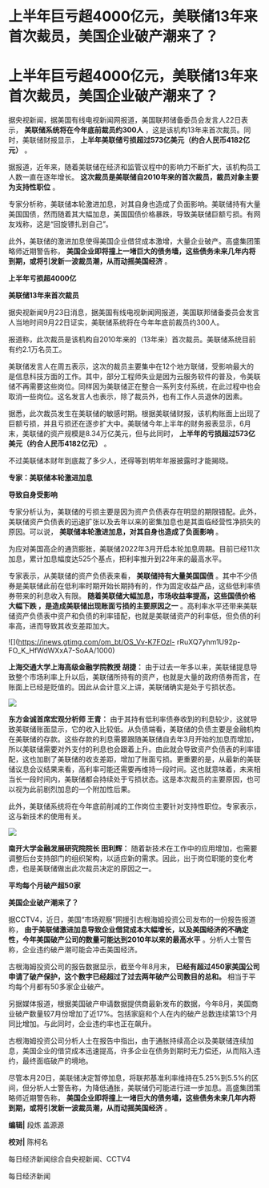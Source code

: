 # 上半年巨亏超4000亿元，美联储13年来首次裁员，美国企业破产潮来了？

# 上半年巨亏超4000亿元，美联储13年来首次裁员，美国企业破产潮来了？

据央视新闻，据美国有线电视新闻网报道，美国联邦储备委员会发言人22日表示， **美联储系统将在今年底前裁员约300人**
，这是该机构13年来首次裁员。同时，美联储财报显示， **上半年美联储亏损超过573亿美元（约合人民币4182亿元）** 。

据报道，近年来，随着美联储在经济和监管议程中的影响力不断扩大，该机构员工人数一直在逐年增长。
**这次裁员是美联储自2010年来的首次裁员，裁员对象主要为支持性职位** 。

专家分析称，美联储本轮激进加息，对其自身也造成了负面影响。美联储持有大量美国国债，然而随着其大幅加息，美国国债价格暴跌，导致美联储巨额亏损。有网友戏称，这是“回旋镖扎到自己”。

此外，美联储的激进加息使得美国企业借贷成本激增，大量企业破产。高盛集团策略师近期警告称，
**美国企业即将撞上一堵巨大的债务墙，这些债务未来几年内将到期，或将引发新一波裁员潮，从而动摇美国经济** 。

**上半年亏损超4000亿**

**美联储13年来首次裁员**

据央视新闻9月23日消息，据美国有线电视新闻网报道，美国联邦储备委员会发言人当地时间9月22日证实，美联储系统将在今年年底前裁员约300人。

报道称，此次裁员是该机构自2010年来的（13年来）首次裁员。美联储系统目前有约2.1万名员工。

美联储发言人在周五表示，这次的裁员主要集中在12个地方联储，受影响最大的是信息科技方面的工作。其中，部分工程师失业是因为云服务软件的普及，令美联储不再需要这些岗位。同样因为美联储正在整合一系列支付系统，在此过程中也会取消一些岗位。这名发言人也表示，除了裁员外，也有工作人员退休的因素。

据悉，此次裁员发生在美联储的敏感时期。根据美联储财报，该机构账面上出现了巨额亏损，并且亏损还在逐步扩大中。美联储今年上半年的财务报表显示，6月末，美联储的资产规模是8.34万亿美元，但与此同时，
**上半年的亏损超过573亿美元（约合人民币4182亿元）** 。

不过美联储本财年到底裁了多少人，还得等到明年年报披露时才能揭晓。

**专家：美联储本轮激进加息**

**导致自身受影响**

专家分析认为，美联储的亏损主要是因为资产负债表存在明显的期限错配。此外，美联储资产负债表的迅速扩张以及去年以来的密集加息也是其面临经营性净损失的原因。可以说，
**美联储本轮激进加息，对其自身也造成了负面影响** 。

为应对美国高企的通货膨胀，美联储2022年3月开启本轮加息周期。目前已经11次加息，累计加息幅度达525个基点，把利率推升到22年来的最高水平。

专家表示，从美联储的资产负债表来看， **美联储持有大量美国国债**
。其中不少债券是美联储此前在低利率时期开始长期持有的，作为固定收益产品，这些低利率债券带来的利息收入有限。
**随着美联储大幅加息，市场收益率提高，这些国债价格大幅下跌 ，是造成美联储出现账面亏损的主要原因之一**
。高利率水平还带来美联储资产负债表中资产和负债的利率错配，也就是美联储资产的利率低，但负债的利率高，进而导致其收支差距加大。

![](https://inews.gtimg.com/om_bt/OS_Vv-K7FOzI-
rRuXQ7yhm1U92p-FO_K_HfWdWXxA7-SoAA/1000)

**上海交通大学上海高级金融学院教授 胡捷：**
由于过去一年多以来，美联储提息导致整个市场利率上升以后，美联储所持有的资产，也就是大量的政府债券而言，在账面上已经是贬值的。因此从会计意义上讲，美联储确实是处于亏损状态。

![](https://inews.gtimg.com/om_bt/OokC6VKvVGqhjiLDlIkis5OZBZNdNRYLT0sqcU5wSB8y4AA/1000)

**东方金诚首席宏观分析师 王青：**
由于其持有低利率债券收到的利息较少，这就导致美联储账面显示，它的收入比较低。从负债端看，美联储的负债主要是金融机构在美联储的存款。这些存款的利息需要跟随美联储自去年3月开始的加息而增加，所以美联储需要对外支付的利息也会跟着上升。由此就会导致资产负债表的利率错配，这也加剧了美联储的收支差距，增加了账面亏损。更重要的是，从最新的美联储议息会议结果来看，高利率可能还需要再维持一段时间。这也就意味着，未来相当长一段时间内，美联储都会持续处于亏损状态。这是本次裁员的主要原因，也可以视为此前剧烈加息的一个附加性后果。

此外，美联储系统将在今年底前削减的工作岗位主要针对支持性职位。专家表示，这与新技术的使用有关。

![](https://inews.gtimg.com/om_bt/OAedMMrFoRFypDxzkuw2Xw2FYQlkGfXTTXiluh43YCtCMAA/1000)

**南开大学金融发展研究院院长 田利辉：**
随着新技术在工作中的应用增加，也需要调整后台支持部门的组织架构，以适应新的需求。因此，出于岗位职能的变化考虑，也是美联储做出此次裁员决定的原因之一。

**平均每个月破产超50家**

**美国企业破产潮来了？**

据CCTV4，近日，美国“市场观察”网援引古根海姆投资公司发布的一份报告报道称，
**由于美联储激进加息导致企业借贷成本大幅增长，以及美国经济的不确定性，今年美国破产公司的数量可能达到2010年以来的最高水平**
。分析人士警告称，企业违约破产潮可能会冲击美国经济。

古根海姆投资公司的报告数据显示，截至今年8月末， **已经有超过450家美国公司申请了破产保护，这个数字已经超过了过去两年破产公司数目的总和。**
相当于平均每个月都有50多家企业破产。

另据媒体报道，根据美国破产申请数据提供商最新发布的数据，今年8月，美国商业破产数量较7月份增加了近17%。包括家庭和个人在内的破产总数连续第13个月同比增加。与此同时，企业违约率也正在飙升。

古根海姆投资公司分析人士在报告中指出，由于通胀持续高企以及美联储连续加息，美国企业的借贷成本迅速提高，许多企业在债务到期时无力偿还，从而陷入违约，最终面临破产的境地。

尽管本月20日，美联储决定暂停加息，将联邦基准利率维持在5.25%到5.5%的区间，但分析人士警告称，为降低通胀，美联储仍可能进行进一步加息。高盛集团策略师近期警告称，
**美国企业即将撞上一堵巨大的债务墙，这些债务未来几年内将到期，或将引发新一波裁员潮，从而动摇美国经济** 。

**编辑|** 段炼 盖源源

**校对|** 陈柯名

每日经济新闻综合自央视新闻、CCTV4

每日经济新闻

